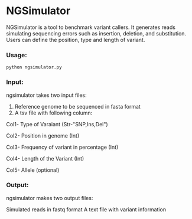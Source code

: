 # NGSimulator

NGSimulator is a tool to benchmark variant callers. It generates reads simulating sequencing errors such as insertion, deletion, and substitution. Users can define the position, type and length of variant.  

### Usage:
```
python ngsimulator.py
```

### Input:
ngsimulator takes two input files:

1) Reference genome to be sequenced in fasta format
2) A tsv file with following column:

Col1- Type of Varaiant (Str-"SNP,Ins,Del")

Col2- Position in genome (Int)

Col3- Frequency of variant in percentage (Int)

Col4- Length of the Variant (Int)

Col5- Allele (optional)

### Output:
ngsimulator makes two output files:

Simulated reads in fastq format
A text file with variant information
